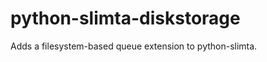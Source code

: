 python-slimta-diskstorage
=========================

Adds a filesystem-based queue extension to python-slimta.
